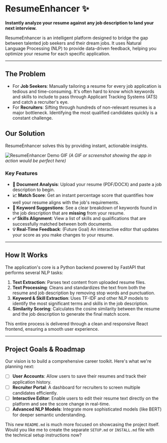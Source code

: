 # ResumeEnhancer ✨

**Instantly analyze your resume against any job description to land your next interview.**

ResumeEnhancer is an intelligent platform designed to bridge the gap between talented job seekers and their dream jobs. It uses Natural Language Processing (NLP) to provide data-driven feedback, helping you optimize your resume for each specific application.

---

## The Problem

-   For **Job Seekers**: Manually tailoring a resume for every job application is tedious and time-consuming. It's often hard to know which keywords and skills to include to pass through Applicant Tracking Systems (ATS) and catch a recruiter's eye.
-   For **Recruiters**: Sifting through hundreds of non-relevant resumes is a major bottleneck. Identifying the most qualified candidates quickly is a constant challenge.

## Our Solution

ResumeEnhancer solves this by providing instant, actionable insights.

![ResumeEnhancer Demo GIF](https://placehold.co/800x400/333/FFF?text=App+Screenshot+or+GIF+Here)
*(A GIF or screenshot showing the app in action would be perfect here)*

### Key Features

* **📄 Document Analysis**: Upload your resume (PDF/DOCX) and paste a job description to begin.
* **📈 Match Score**: Get an instant percentage score that quantifies how well your resume aligns with the job's requirements.
* **🔑 Keyword Suggestions**: See a clear breakdown of keywords found in the job description that are **missing** from your resume.
* **✅ Skills Alignment**: View a list of skills and qualifications that are successfully matched between both documents.
* **💡 Real-Time Feedback**: (Future Goal) An interactive editor that updates your score as you make changes to your resume.

---

## How It Works

The application's core is a Python backend powered by FastAPI that performs several NLP tasks:

1.  **Text Extraction**: Parses text content from uploaded resume files.
2.  **Text Processing**: Cleans and standardizes the text from both the resume and job description by removing stop words and punctuation.
3.  **Keyword & Skill Extraction**: Uses TF-IDF and other NLP models to identify the most significant terms and skills in the job description.
4.  **Similarity Scoring**: Calculates the cosine similarity between the resume and the job description to generate the final match score.

This entire process is delivered through a clean and responsive React frontend, ensuring a smooth user experience.

---

## Project Goals & Roadmap

Our vision is to build a comprehensive career toolkit. Here's what we're planning next:

-   [ ] **User Accounts**: Allow users to save their resumes and track their application history.
-   [ ] **Recruiter Portal**: A dashboard for recruiters to screen multiple candidates efficiently.
-   [ ] **Interactive Editor**: Enable users to edit their resume text directly on the platform and see the score change in real-time.
-   [ ] **Advanced NLP Models**: Integrate more sophisticated models (like BERT) for deeper semantic understanding.

This new `README.md` is much more focused on showcasing the project itself. Would you like me to create the separate `SETUP.md` or `INSTALL.md` file with the technical setup instructions now?